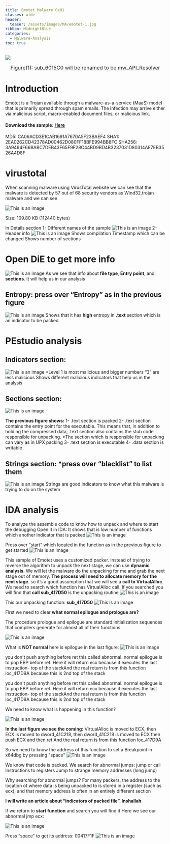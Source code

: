 ```yaml
---
title: Emotet Malware 0x01
classes: wide
header:
  teaser: /assets/images/MA/emotet-1.jpg
ribbon: MidnightBlue
categories:
  - Malware-Analysis
toc: true
---
```

[![](/assets/images/MA/1.png)](/assets/images/MA/1.png)
<center><font size="3"> <u>Figure</u>(1): <u>sub_6015C0 will be renamed to be mw_API_Resolver </u> </font></center> 

# Introduction
Emotet is a Trojan available through a malware-as-a-service (MaaS) model that is primarily
spread through spam emails. The infection may arrive either via malicious script, macro-enabled
document files, or malicious link.

#### Download the sample: [Here](https://app.any.run/tasks/f907a5b5-689a-472d-a2f7-1a2c4899fc96/)
MD5: CA06ACD3E1CAB1691A7670A5F23BAEF4
SHA1: 2EA0262CD42378AD00462D080FF18BFE994BB8FC
SHA256: 3A9494F66BABC7DEB43F65F9F28C44BD9BD4B3237031D80314AE7EB3526A4D8F

# virustotal
When scanning malware using VirusTotal website we can see that the malware is detected by 57
out of 68 security vendors as Wind32.trojan malware and we can see

![This is an image](/assets/images/MA/1.png)

Size: 109.80 KB (112440 bytes)

In Details section
1- Different names of the sample
    ![This is an image](/assets/images/MA/2.png)
2- Header info
    ![This is an image](/assets/images/MA/3.png)
    Shows compilation Timestamp which can be changed
    Shows number of sections

# Open **DiE** to get more info
![This is an image](/assets/images/MA/4.png)
As we see that info about **file type**, **Entry point**, and **sections**. It will help us in our analysis

## Entropy: press over “Entropy” as in the previous figure
![This is an image](/assets/images/MA/5.png)
Shows that it has **high** entropy in **.text** section which is an indicator to be packed

# PEstudio analysis

## Indicators section:
![This is an image](/assets/images/MA/6.png)
*Level 1 is most malicious and bigger numbers “3” are less malicious
Shows different malicious indicators that help us in the analysis

##  Sections section:
![This is an image](/assets/images/MA/7.png)

**The previous figure shows:**
    1- .text section is packed
    2- .text section contains the entry point for the executable. This means that, in addition to
        holding the compressed data, .text section also contains the stub code responsible for
        unpacking.
        *The section which is responsible for unpacking can vary as in UPX packing
    3- .text section is executable
    4- .data section is writable

## Strings section: *press over “blacklist” to list them 
![This is an image](/assets/images/MA/8.png)
Strings are good indicators to know what this malware is trying to do on the system

# IDA analysis

To analyze the assemble code to know how to unpack and where to start the debugging
Open it in IDA: It shows that is low number of functions which another indicator that is packed
![This is an image](/assets/images/MA/9.png)

Press over “start” which located in the function as in the previous figure to get started
![This is an image](/assets/images/MA/10.png)

This sample of Emotet uses a customized packer. Instead of trying to reverse the algorithm to
unpack the next stage, we can use **dynamic analysis**. We will let the malware do the unpacking
for me and grab the next stage out of memory. **The process will need to allocate memory for**
**the next stage**. so it’s a good assumption that we will see a **call to VirtualAlloc**.
We need to search which function has VirtualAlloc call.
If you searched you will find that **call sub_417D50** is the unpacking routine
![This is an image](/assets/images/MA/11.png)

This our unpacking function: **sub_417D50**
![This is an image](/assets/images/MA/12.png)

First we need to clear **what normal epilogue and prologue are?**

The procedure prologue and epilogue are standard initialization sequences that compilers
generate for almost all of their functions

![This is an image](/assets/images/MA/13.png)

What is **NOT normal** here is epilogue in the last figure:
![This is an image](/assets/images/MA/14.png)

you don't push anything before ret this called abnormal.
normal epilogue is to pop EBP before ret. Here it will return ecx because it executes the last
instruction- top of the stackAnd the real return is from this function loc_417D9A because this is 2nd top of the stack

you don't push anything before ret this called abnormal.
normal epilogue is to pop EBP before ret. Here it will return ecx because it executes the last
instruction- top of the stackAnd the real return is from this function loc_417D9A because this is 2nd top of the stack

We need to know what is happening in this function?

![This is an image](/assets/images/MA/15.png)

**In the last figure we see the coming:**
    VirtualAlloc is moved to ECX, then
    ECX is moved to dword_41C218, then
    dword_41C218 is moved to ECX
    then push ECX and then ret
    And the real return is from this function loc_417D9A

So we need to know the address of this function to set a Breakpoint in x64dbg by pressing "space"
![This is an image](/assets/images/MA/16.png)

We know that code is packed. We search for abnormal jumps:
    jump or call Instructions to registers
    Jump to strange memory addresses (long jump)

Why searching for abnormal jumps? For many packers, the address to the location of where data is
being unpacked to is stored in a register (such as ecx), and that memory address is often in an entirely
different section

**I will write an article about “indicators of packed file”. Inshallah**

If we return to **start function** and search you will find it
Here we see our abnormal jmp ecx:

![This is an image](/assets/images/MA/17.png)

Press “space” to get its address: 00417F1F
![This is an image](/assets/images/MA/18.png)













